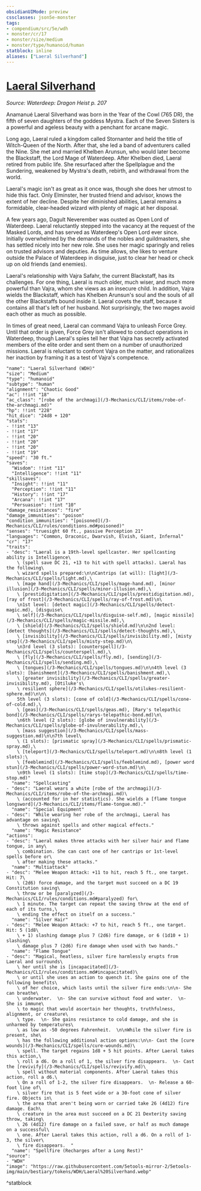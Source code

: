 ```yaml
---
obsidianUIMode: preview
cssclasses: json5e-monster
tags:
- compendium/src/5e/wdh
- monster/cr/17
- monster/size/medium
- monster/type/humanoid/human
statblock: inline
aliases: ["Laeral Silverhand"]
---
```

# [Laeral Silverhand](3-Mechanics\CLI\bestiary\npc/laeral-silverhand-wdh.md)
*Source: Waterdeep: Dragon Heist p. 207*  

Anamanué Laeral Silverhand was born in the Year of the Cowl (765 DR), the fifth of seven daughters of the goddess Mystra. Each of the Seven Sisters is a powerful and ageless beauty with a penchant for arcane magic.

Long ago, Laeral ruled a kingdom called Stornanter and held the title of Witch-Queen of the North. After that, she led a band of adventurers called the Nine. She met and married Khelben Arunsun, who would later become the Blackstaff, the Lord Mage of Waterdeep. After Khelben died, Laeral retired from public life. She resurfaced after the Spellplague and the Sundering, weakened by Mystra's death, rebirth, and withdrawal from the world.

Laeral's magic isn't as great as it once was, though she does her utmost to hide this fact. Only Elminster, her trusted friend and advisor, knows the extent of her decline. Despite her diminished abilities, Laeral remains a formidable, clear-headed wizard with plenty of magic at her disposal.

A few years ago, Dagult Neverember was ousted as Open Lord of Waterdeep. Laeral reluctantly stepped into the vacancy at the request of the Masked Lords, and has served as Waterdeep's Open Lord ever since. Initially overwhelmed by the demands of the nobles and guildmasters, she has settled nicely into her new role. She uses her magic sparingly and relies on trusted advisors and deputies. As time allows, she likes to venture outside the Palace of Waterdeep in disguise, just to clear her head or check up on old friends (and enemies).

Laeral's relationship with Vajra Safahr, the current Blackstaff, has its challenges. For one thing, Laeral is much older, much wiser, and much more powerful than Vajra, whom she views as an insecure child. In addition, Vajra wields the Blackstaff, which has Khelben Arunsun's soul and the souls of all the other Blackstaffs bound inside it. Laeral covets the staff, because it contains all that's left of her husband. Not surprisingly, the two mages avoid each other as much as possible.

In times of great need, Laeral can command Vajra to unleash Force Grey. Until that order is given, Force Grey isn't allowed to conduct operations in Waterdeep, though Laeral's spies tell her that Vajra has secretly activated members of the elite order and sent them on a number of unauthorized missions. Laeral is reluctant to confront Vajra on the matter, and rationalizes her inaction by framing it as a test of Vajra's competence.

```statblock
"name": "Laeral Silverhand (WDH)"
"size": "Medium"
"type": "humanoid"
"subtype": "human"
"alignment": "Chaotic Good"
"ac": !!int "18"
"ac_class": "[robe of the archmagi](/3-Mechanics/CLI/items/robe-of-the-archmagi.md)"
"hp": !!int "228"
"hit_dice": "24d8 + 120"
"stats":
- !!int "13"
- !!int "17"
- !!int "20"
- !!int "20"
- !!int "20"
- !!int "19"
"speed": "30 ft."
"saves":
  "Wisdom": !!int "11"
  "Intelligence": !!int "11"
"skillsaves":
  "Insight": !!int "11"
  "Perception": !!int "11"
  "History": !!int "17"
  "Arcana": !!int "17"
  "Persuasion": !!int "10"
"damage_resistances": "fire"
"damage_immunities": "poison"
"condition_immunities": "[poisoned](/3-Mechanics/CLI/rules/conditions.md#poisoned)"
"senses": "truesight 60 ft., passive Perception 21"
"languages": "Common, Draconic, Dwarvish, Elvish, Giant, Infernal"
"cr": "17"
"traits":
- "desc": "Laeral is a 19th-level spellcaster. Her spellcasting ability is Intelligence\
    \ (spell save DC 21, +13 to hit with spell attacks). Laeral has the following\
    \ wizard spells prepared:\n\nCantrips (at will): [light](/3-Mechanics/CLI/spells/light.md),\
    \ [mage hand](/3-Mechanics/CLI/spells/mage-hand.md), [minor illusion](/3-Mechanics/CLI/spells/minor-illusion.md),\
    \ [prestidigitation](/3-Mechanics/CLI/spells/prestidigitation.md), [ray of frost](/3-Mechanics/CLI/spells/ray-of-frost.md)\n\
    \n1st level: [detect magic](/3-Mechanics/CLI/spells/detect-magic.md), [disguise\
    \ self](/3-Mechanics/CLI/spells/disguise-self.md), [magic missile](/3-Mechanics/CLI/spells/magic-missile.md),\
    \ [shield](/3-Mechanics/CLI/spells/shield.md)\n\n2nd level: [detect thoughts](/3-Mechanics/CLI/spells/detect-thoughts.md),\
    \ [invisibility](/3-Mechanics/CLI/spells/invisibility.md), [misty step](/3-Mechanics/CLI/spells/misty-step.md)\n\
    \n3rd level (3 slots): [counterspell](/3-Mechanics/CLI/spells/counterspell.md),\
    \ [fly](/3-Mechanics/CLI/spells/fly.md), [sending](/3-Mechanics/CLI/spells/sending.md),\
    \ [tongues](/3-Mechanics/CLI/spells/tongues.md)\n\n4th level (3 slots): [banishment](/3-Mechanics/CLI/spells/banishment.md),\
    \ [greater invisibility](/3-Mechanics/CLI/spells/greater-invisibility.md), [Otiluke's\
    \ resilient sphere](/3-Mechanics/CLI/spells/otilukes-resilient-sphere.md)\n\n\
    5th level (3 slots): [cone of cold](/3-Mechanics/CLI/spells/cone-of-cold.md),\
    \ [geas](/3-Mechanics/CLI/spells/geas.md), [Rary's telepathic bond](/3-Mechanics/CLI/spells/rarys-telepathic-bond.md)\n\
    \n6th level (2 slots): [globe of invulnerability](/3-Mechanics/CLI/spells/globe-of-invulnerability.md),\
    \ [mass suggestion](/3-Mechanics/CLI/spells/mass-suggestion.md)\n\n7th level\
    \ (1 slots): [prismatic spray](/3-Mechanics/CLI/spells/prismatic-spray.md),\
    \ [teleport](/3-Mechanics/CLI/spells/teleport.md)\n\n8th level (1 slots):\
    \ [feeblemind](/3-Mechanics/CLI/spells/feeblemind.md), [power word stun](/3-Mechanics/CLI/spells/power-word-stun.md)\n\
    \n9th level (1 slots): [time stop](/3-Mechanics/CLI/spells/time-stop.md)"
  "name": "Spellcasting"
- "desc": "Laeral wears a white [robe of the archmagi](/3-Mechanics/CLI/items/robe-of-the-archmagi.md)\
    \ (accounted for in her statistics). She wields a [flame tongue longsword](/3-Mechanics/CLI/items/flame-tongue.md)."
  "name": "Special Equipment"
- "desc": "While wearing her robe of the archmagi, Laeral has advantage on saving\
    \ throws against spells and other magical effects."
  "name": "Magic Resistance"
"actions":
- "desc": "Laeral makes three attacks with her silver hair and flame tongue, in any\
    \ combination. She can cast one of her cantrips or 1st-level spells before or\
    \ after making these attacks."
  "name": "Multiattack"
- "desc": "Melee Weapon Attack: +11 to hit, reach 5 ft., one target. Hit: 7\
    \ (2d6) force damage, and the target must succeed on a DC 19 Constitution saving\
    \ throw or be [paralyzed](/3-Mechanics/CLI/rules/conditions.md#paralyzed) for\
    \ 1 minute. The target can repeat the saving throw at the end of each of its turns,\
    \ ending the effect on itself on a success."
  "name": "Silver Hair"
- "desc": "Melee Weapon Attack: +7 to hit, reach 5 ft., one target. Hit: 5 (1d8\
    \ + 1) slashing damage plus 7 (2d6) fire damage, or 6 (1d10 + 1) slashing\
    \ damage plus 7 (2d6) fire damage when used with two hands."
  "name": "Flame Tongue"
- "desc": "Magical, heatless, silver fire harmlessly erupts from Laeral and surrounds\
    \ her until she is [incapacitated](/3-Mechanics/CLI/rules/conditions.md#incapacitated)\
    \ or until she uses an action to quench it. She gains one of the following benefits\
    \ of her choice, which lasts until the silver fire ends:\n\n- She can breathe\
    \ underwater.  \n- She can survive without food and water.  \n- She is immune\
    \ to magic that would ascertain her thoughts, truthfulness, alignment, or creature\
    \ type.  \n- She gains resistance to cold damage, and she is unharmed by temperatures\
    \ as low as -50 degrees Fahrenheit.  \n\nWhile the silver fire is present, she\
    \ has the following additional action options:\n\n- Cast the [cure wounds](/3-Mechanics/CLI/spells/cure-wounds.md)\
    \ spell. The target regains 1d8 + 5 hit points. After Laeral takes this action,\
    \ roll a d6. On a roll of 1, the silver fire disappears.  \n- Cast the [revivify](/3-Mechanics/CLI/spells/revivify.md)\
    \ spell without material components. After Laeral takes this action, roll a d6.\
    \ On a roll of 1-2, the silver fire disappears.  \n- Release a 60-foot line of\
    \ silver fire that is 5 feet wide or a 30-foot cone of silver fire. Objects in\
    \ the area that aren't being worn or carried take 26 (4d12) fire damage. Each\
    \ creature in the area must succeed on a DC 21 Dexterity saving throw, taking\
    \ 26 (4d12) fire damage on a failed save, or half as much damage on a successful\
    \ one. After Laeral takes this action, roll a d6. On a roll of 1-3, the silver\
    \ fire disappears.  "
  "name": "Spellfire (Recharges after a Long Rest)"
"source":
- "WDH"
"image": "https://raw.githubusercontent.com/5etools-mirror-2/5etools-img/main/bestiary/tokens/WDH/Laeral%20Silverhand.webp"
```
^statblock